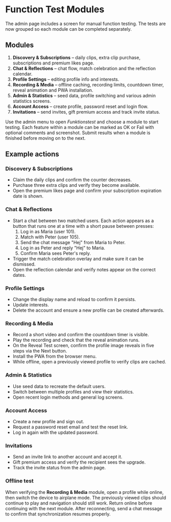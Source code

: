 # Function Test Modules

The admin page includes a screen for manual function testing. The tests are now grouped so each module can be completed separately.

## Modules

1. **Discovery & Subscriptions** – daily clips, extra clip purchase, subscriptions and premium likes page.
2. **Chat & Reflections** – chat flow, match celebration and the reflection calendar.
3. **Profile Settings** – editing profile info and interests.
4. **Recording & Media** – offline caching, recording limits, countdown timer, reveal animation and PWA installation.
5. **Admin & Statistics** – seed data, profile switching and various admin statistics screens.
6. **Account Access** – create profile, password reset and login flow.
7. **Invitations** – send invites, gift premium access and track invite status.

Use the admin menu to open *Funktionstest* and choose a module to start testing. Each feature within a module can be marked as OK or Fail with optional comments and screenshot. Submit results when a module is finished before moving on to the next.

## Example actions

### Discovery & Subscriptions

- Claim the daily clips and confirm the counter decreases.
- Purchase three extra clips and verify they become available.
- Open the premium likes page and confirm your subscription expiration date is shown.

### Chat & Reflections

- Start a chat between two matched users. Each action appears as a button that runs one at a time with a short pause between presses:
  1. Log in as Maria (user 101).
  2. Match with Peter (user 105).
  3. Send the chat message "Hej" from Maria to Peter.
  4. Log in as Peter and reply "Hej" to Maria.
  5. Confirm Maria sees Peter's reply.
- Trigger the match celebration overlay and make sure it can be dismissed.
- Open the reflection calendar and verify notes appear on the correct dates.

### Profile Settings

- Change the display name and reload to confirm it persists.
- Update interests.
- Delete the account and ensure a new profile can be created afterwards.

### Recording & Media

- Record a short video and confirm the countdown timer is visible.
- Play the recording and check that the reveal animation runs.
- On the Reveal Test screen, confirm the profile image reveals in five steps via the Next button.
- Install the PWA from the browser menu.
- While offline, open a previously viewed profile to verify clips are cached.

### Admin & Statistics

- Use seed data to recreate the default users.
- Switch between multiple profiles and view their statistics.
- Open recent login methods and general log screens.

### Account Access

- Create a new profile and sign out.
- Request a password reset email and test the reset link.
- Log in again with the updated password.

### Invitations

- Send an invite link to another account and accept it.
- Gift premium access and verify the recipient sees the upgrade.
- Track the invite status from the admin page.

### Offline test

When verifying the **Recording & Media** module, open a profile while online, then switch the device to airplane mode. The previously viewed clips should continue to play and navigation should still work. Return online before continuing with the next module.
After reconnecting, send a chat message to confirm that synchronization resumes properly.

